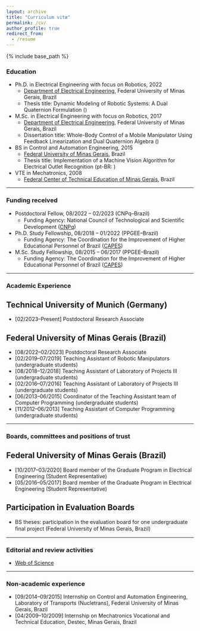 ```yaml
---
layout: archive
title: "Curriculum vitæ"
permalink: /cv/
author_profile: true
redirect_from:
  - /resume
---
```


{% include base_path %}

### Education

* Ph.D. in Electrical Engineering with focus on Robotics, 2022
  * [Department of Electrical Engineering](https://www.ppgee.ufmg.br/), Federal University of Minas Gerais, Brazil
  * Thesis title: Dynamic Modeling of Robotic Systems: A Dual Quaternion Formulation ([<i class="fa fa-fw fa-file-pdf" aria-hidden="true"></i>](https://ffasilva.github.io/files/PhD_Thesis_Frederico_Afonso.pdf))
* M.Sc. in Electrical Engineering with focus on Robotics, 2017
  * [Department of Electrical Engineering](https://www.ppgee.ufmg.br/), Federal University of Minas Gerais, Brazil
  * Dissertation title: Whole-Body Control of a Mobile Manipulator Using Feedback Linearization and Dual
Quaternion Algebra ([<i class="fa fa-fw fa-file-pdf" aria-hidden="true"></i>](https://ffasilva.github.io/files/Master_Thesis_Frederico_Afonso.pdf))
* BS in Control and Automation Engineering, 2015
  * [Federal University of Minas Gerais](https://ufmg.br/), Brazil
  * Thesis title: Implementation of a Machine Vision Algorithm for Electrical Outlet Recognition (pt-BR: [<i class="fa fa-fw fa-file-pdf" aria-hidden="true"></i>](https://ffasilva.github.io/files/Monografia_Frederico.pdf))
* VTE in Mechatronics, 2008
  * [Federal Center of Technical Education of Minas Gerais](https://www.cefetmg.br/), Brazil

---

### Funding received

  * Postdoctoral Fellow, 08/2022 – 02/2023 (CNPq–Brazil)
    * Funding Agency: National Council of Technological and Scientiﬁc Development ([CNPq](https://www.gov.br/cnpq/pt-br))
  * Ph.D. Study Fellowship, 08/2018 – 01/2022 (PPGEE–Brazil)
    * Funding Agency: The Coordination for the Improvement of Higher Educational Personnel of Brazil
([CAPES](https://www.gov.br/capes/pt-br))
  * M.Sc. Study Fellowship, 08/2015 – 06/2017 (PPGEE–Brazil)
    * Funding Agency: The Coordination for the Improvement of Higher Educational Personnel of Brazil
([CAPES](https://www.gov.br/capes/pt-br))

---

### Academic Experience

## Technical University of Munich (Germany)

  * [02/2023–Present] Postdoctoral Research Associate

## Federal University of Minas Gerais (Brazil)

  * [08/2022–02/2023] Postdoctoral Research Associate
  * [02/2019–07/2019] Teaching Assistant of Robotic Manipulators (undergraduate students)
  * [08/2018–12/2018] Teaching Assistant of Laboratory of Projects III (undergraduate students)
  * [02/2016–07/2016] Teaching Assistant of Laboratory of Projects III (undergraduate students)
  * [06/2013–06/2015] Coordinator of the Teaching Assistant team of Computer Programming (undergraduate students)
  * [11/2012–06/2013] Teaching Assistant of Computer Programming (undergraduate students)

---

### Boards, committees and positions of trust

## Federal University of Minas Gerais (Brazil)

  * [10/2017–03/2020] Board member of the Graduate Program in Electrical Engineering (Student Representative)
  * [05/2016–05/2017] Board member of the Graduate Program in Electrical Engineering (Student Representative)

## Participation in Evaluation Boards
  * BS theses: participation in the evaluation board for one undergraduate ﬁnal project (Federal University of Minas Gerais, Brazil)

---

### Editorial and review activities

  * [Web of Science](https://www.webofscience.com/wos/author/record/364088)

---

### Non-academic experience

  * [09/2014–09/2015] Internship on Control and Automation Engineering, Laboratory of Transports (Nucletrans), Federal University of Minas Gerais, Brazil
  * [04/2009–10/2009] Internship on Mechatronics Vocational and Technical Education, Destec, Minas Gerais, Brazil